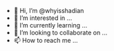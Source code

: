 - 👋 Hi, I’m @whyisshadian
- 👀 I’m interested in ...
- 🌱 I’m currently learning ...
- 💞️ I’m looking to collaborate on ...
- 📫 How to reach me ...

<!---
whyisshadian/whyisshadian is a ✨ special ✨ repository because its `README.md` (this file) appears on your GitHub profile.
You can click the Preview link to take a look at your changes.
--->
